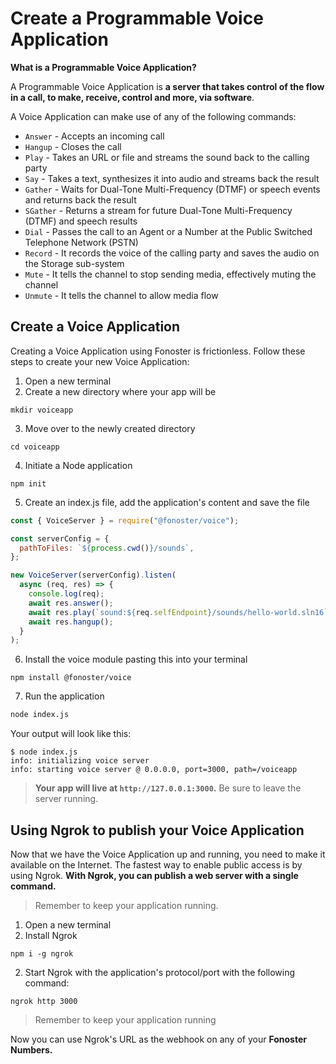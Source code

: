 # Create a Programmable Voice Application

**What is a Programmable Voice Application?** <br />

A Programmable Voice Application is **a server that takes control of the flow in a call, to make, receive, control and more, via software**. 

A Voice Application can make use of any of the following commands:

- `Answer` - Accepts an incoming call
- `Hangup` - Closes the call
- `Play` - Takes an URL or file and streams the sound back to the calling party
- `Say` - Takes a text, synthesizes it into audio and streams back the result
- `Gather` - Waits for Dual-Tone Multi-Frequency (DTMF) or speech events and returns back the result
- `SGather` - Returns a stream for future Dual-Tone Multi-Frequency (DTMF) and speech results
- `Dial` - Passes the call to an Agent or a Number at the Public Switched Telephone Network (PSTN)
- `Record` - It records the voice of the calling party and saves the audio on the Storage sub-system
- `Mute` - It tells the channel to stop sending media, effectively muting the channel
- `Unmute` - It tells the channel to allow media flow

## Create a Voice Application

Creating a Voice Application using Fonoster is frictionless. Follow these steps to create your new Voice Application:

1. Open a new terminal
2. Create a new directory where your app will be
```none
mkdir voiceapp
```
3. Move over to the newly created directory

```none
cd voiceapp
```
4. Initiate a Node application

```none
npm init
```
5. Create an index.js file, add the application's content and save the file

```javascript
const { VoiceServer } = require("@fonoster/voice");

const serverConfig = {
  pathToFiles: `${process.cwd()}/sounds`,
};

new VoiceServer(serverConfig).listen(
  async (req, res) => {
    console.log(req);
    await res.answer();
    await res.play(`sound:${req.selfEndpoint}/sounds/hello-world.sln16`);
    await res.hangup();
  }
);
```
6. Install the voice module pasting this into your terminal

```
npm install @fonoster/voice
```

7. Run the application
```bash
node index.js
```

Your output will look like this:

```
$ node index.js 
info: initializing voice server
info: starting voice server @ 0.0.0.0, port=3000, path=/voiceapp
```

> **Your app will live at `http://127.0.0.1:3000`.** 
>  Be sure to leave the server running.

## Using Ngrok to publish your Voice Application 

Now that we have the Voice Application up and running, you need to make it available on the Internet. The fastest way to enable public access is by using Ngrok. **With Ngrok, you can publish a web server with a single command.**

> Remember to keep your application running.


1. Open a new terminal
2. Install Ngrok 
```none
npm i -g ngrok
```
2. Start Ngrok with the application's protocol/port with the following command:

```none
ngrok http 3000
```

> Remember to keep your application running

Now you can use Ngrok's URL as the webhook on any of your **Fonoster Numbers.**

